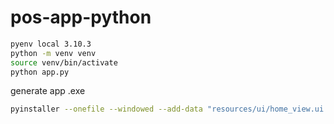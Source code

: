 # pos-app-python

```bash
pyenv local 3.10.3
python -m venv venv 
source venv/bin/activate
python app.py
```


generate app .exe
```bash
pyinstaller --onefile --windowed --add-data "resources/ui/home_view.ui:resources/ui" app.py
```